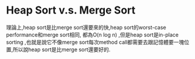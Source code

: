 # Heap Sort v.s. Merge Sort

理論上,heap sort是比merge sort還要來的快,heap sort的worst-case performance和merge sort相同, 都為O\(n log n\) ,但是heap sort是in-place sorting ,也就是說它不像merge sort每次method call都需要去跟記憶體要一塊位置,所以說heap sort是比merge sort還要好的.




